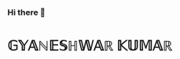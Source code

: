 ### Hi there 👋

<!--
**codingwithgyan/codingwithgyan** is a ✨ _special_ ✨ repository because its `README.md` (this file) appears on your GitHub profile.

Here are some ideas to get you started:

- 🔭 I’m currently working on ...
- 🌱 I’m currently learning ...
- 👯 I’m looking to collaborate on ...
- 🤔 I’m looking for help with ...
- 💬 Ask me about ...
- 📫 How to reach me: ...
- 😄 Pronouns: ...
- ⚡ Fun fact: ...
-->
<h1>𝔾𝕐𝔸ℕ𝔼𝕊ℍ𝕎𝔸ℝ 𝕂𝕌𝕄𝔸ℝ</h1>
